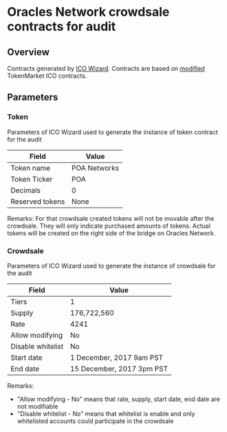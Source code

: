 # Oracles Network crowdsale contracts for audit

## Overview
Contracts generated by [ICO Wizard](https://github.com/oraclesorg/ico-wizard).
Contracts are based on [modified](https://github.com/oraclesorg/ico-audit) TokenMarket ICO contracts.

## Parameters

### Token

Parameters of ICO Wizard used to generate the instance of token contract for the audit

| Field           | Value        |
|-----------------|--------------|
| Token name      | POA Networks |
| Token Ticker    | POA          |
| Decimals        | 0            |
| Reserved tokens | None         |

Remarks:
For that crowdsale created tokens will not be movable after the crowdsale. They will only indicate purchased amounts of tokens. Actual tokens will be created on the right side of the bridge on Oracles Network.

### Crowdsale

Parameters of ICO Wizard used to generate the instance of crowdsale for the audit

| Field              	| Value                      	|
|--------------------	|---------------------------	|
| Tiers              	| 1                         	|
| Supply             	| 176,722,560               	|
| Rate               	| 4241                      	|
| Allow modifying    	| No                        	|
| Disable whitelist  	| No                        	|
| Start date         	| 1 December, 2017 9am PST  	|
| End date           	| 15 December, 2017 3pm PST 	|

Remarks:

- "Allow modifying - No" means that rate, supply, start date, end date are not modifiable
- "Disable whitelist - No" means that whitelist is enable and only whitelisted accounts could participate in the crowdsale
